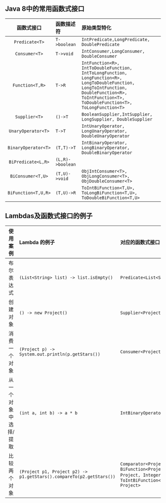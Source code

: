 
## Java 8中的常用函数式接口

| 函数式接口 | 函数描述符 | 原始类型特化 |
|:-----:|:--------|:-------|
| `Predicate<T>` | `T->boolean` | `IntPredicate,LongPredicate, DoublePredicate` |
| `Consumer<T>` | `T->void` | `IntConsumer,LongConsumer, DoubleConsumer` |
| `Function<T,R>` | `T->R` | `IntFunction<R>, IntToDoubleFunction,` <br/> `IntToLongFunction, LongFunction<R>,` <br/> `LongToDoubleFunction, LongToIntFunction, ` <br/> `DoubleFunction<R>, ToIntFunction<T>, ` <br/> `ToDoubleFunction<T>, ToLongFunction<T>` |
| `Supplier<T>` | `()->T` | `BooleanSupplier,IntSupplier, LongSupplier, DoubleSupplier` |
| `UnaryOperator<T>` | `T->T` | `IntUnaryOperator, LongUnaryOperator, DoubleUnaryOperator` |
| `BinaryOperator<T>` | `(T,T)->T` | `IntBinaryOperator, LongBinaryOperator, DoubleBinaryOperator` |
| `BiPredicate<L,R>` | `(L,R)->boolean` |  |
| `BiConsumer<T,U>` | `(T,U)->void` | `ObjIntConsumer<T>, ObjLongConsumer<T>, ObjDoubleConsumer<T>` |
| `BiFunction<T,U,R>` | `(T,U)->R` | `ToIntBiFunction<T,U>, ToLongBiFunction<T,U>, ToDoubleBiFunction<T,U>` |


## Lambdas及函数式接口的例子

| 使用案例 | Lambda 的例子 | 对应的函数式接口 |
|:-----:|:--------|:-------|
| 布尔表达式 | `(List<String> list) -> list.isEmpty()` | `Predicate<List<String>>` |
| 创建对象 | `() -> new Project()` | `Supplier<Project>` |
| 消费一个对象 | `(Project p) -> System.out.println(p.getStars())` | `Consumer<Project>` |
| 从一个对象中选择/提取 | `(int a, int b) -> a * b` | `IntBinaryOperator` |
| 比较两个对象 | `(Project p1, Project p2) -> p1.getStars().compareTo(p2.getStars())` | `Comparator<Project> 或 BiFunction<Project, ` <br/> `Project, Integer> 或 ToIntBiFunction<Project, Project>` |


